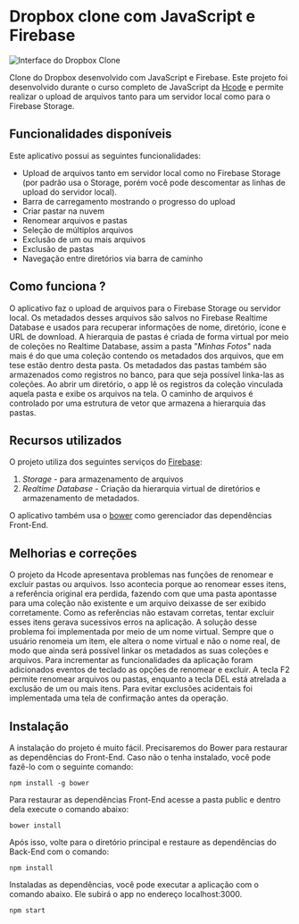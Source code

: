 # Dropbox clone com JavaScript e Firebase

![Interface do Dropbox Clone](https://firebasestorage.googleapis.com/v0/b/repository-c12c5.appspot.com/o/Capa%20projeto%20Dropbox%20Clone.png?alt=media&token=c4581b15-58b4-4b77-b32b-fbac5235c466 "Interface do Dropbox Clone")

Clone do Dropbox desenvolvido com JavaScript e Firebase. Este projeto foi desenvolvido durante o curso completo de JavaScript da [Hcode](https://hcode.com.br/ "Hcode") e permite realizar o upload de arquivos tanto para um servidor local como para o Firebase Storage.

## Funcionalidades disponíveis

Este aplicativo possui as seguintes funcionalidades:
- Upload de arquivos tanto em servidor local como no Firebase Storage (por padrão usa o Storage, porém você pode descomentar as linhas de upload do servidor local).
- Barra de carregamento mostrando o progresso do upload
- Criar pastar na nuvem
- Renomear arquivos e pastas
- Seleção de múltiplos arquivos
- Exclusão de um ou mais arquivos
- Exclusão de pastas
- Navegação entre diretórios via barra de caminho

## Como funciona ?

O aplicativo faz o upload de arquivos para o Firebase Storage ou servidor local. Os metadados desses arquivos são salvos no Firebase Realtime Database e usados para recuperar informações de nome, diretório, ícone e URL de download. A hierarquia de pastas é criada de forma virtual por meio de coleções no Realtime Database, assim a pasta "*Minhas Fotos*" nada mais é do que uma coleção contendo os metadados dos arquivos, que em tese estão dentro desta pasta. Os metadados das pastas também são armazenados como registros no banco, para que seja possível linka-las as coleções. Ao abrir um diretório, o app lê os registros da coleção vinculada aquela pasta e exibe os arquivos na tela.  O caminho de arquivos é controlado por uma estrutura de vetor que armazena a hierarquia das pastas.

## Recursos utilizados

O projeto utiliza dos seguintes serviços do [Firebase](https://firebase.google.com/?hl=pt "Firebase"):
1. *Storage* - para armazenamento de arquivos
2. *Realtime Database* - Criação da hierarquia virtual de diretórios e armazenamento de metadados.

O aplicativo também usa o [bower](https://bower.io/ "bower") como gerenciador das dependências Front-End.

## Melhorias e correções

O projeto da Hcode apresentava problemas nas funções de renomear e excluir pastas ou arquivos. Isso acontecia porque ao renomear esses itens, a referência original era perdida, fazendo com que uma pasta apontasse para uma coleção não existente e um arquivo deixasse de ser exibido corretamente. Como as referências não estavam corretas, tentar excluir esses itens gerava sucessivos erros na aplicação. A solução desse problema foi implementada por meio de um nome virtual. Sempre que o usuário renomeia um item, ele altera o nome virtual e não o nome real, de modo que ainda será possível linkar os metadados as suas coleções e arquivos.
Para incrementar as funcionalidades da aplicação foram adicionados eventos de teclado as opções de renomear e excluir. A tecla F2 permite renomear arquivos ou pastas, enquanto a tecla DEL está atrelada a exclusão de um ou mais itens. Para evitar exclusões acidentais foi implementada uma tela de confirmação antes da operação.

## Instalação 

A instalação do projeto é muito fácil. Precisaremos do Bower para restaurar as dependências do Front-End. Caso não o tenha instalado, você pode fazê-lo com o seguinte comando:

`npm install -g bower`

Para restaurar as dependências Front-End acesse a pasta public e dentro dela execute o comando abaixo:

`bower install`

Após isso, volte para o diretório principal e restaure as dependências do Back-End com o comando:

`npm install`

Instaladas as dependências, você pode executar a aplicação com o comando abaixo. Ele subirá o app no endereço localhost:3000.

`npm start`
